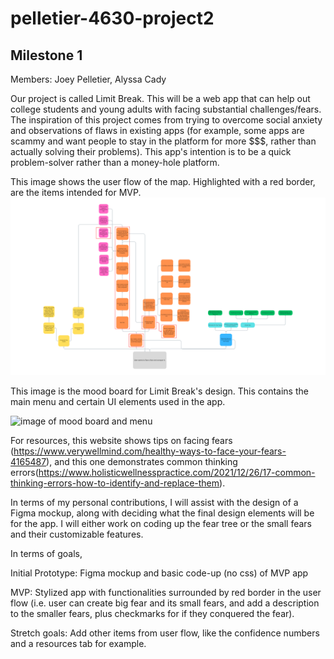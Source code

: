 # pelletier-4630-project2
 
## Milestone 1

Members: Joey Pelletier, Alyssa Cady

Our project is called Limit Break. This will be a web app that can help out college students and young adults with facing substantial challenges/fears. The inspiration of this project comes from trying to overcome social anxiety and observations of flaws in existing apps (for example, some apps are scammy and want people to stay in the platform for more $$$, rather than actually solving their problems). This app's intention is to be a quick problem-solver rather than a money-hole platform.

This image shows the user flow of the map. Highlighted with a red border, are the items intended for MVP.
![image of user flow](img/capstone-pelletier.png)

This image is the mood board for Limit Break's design. This contains the main menu and certain UI elements used in the app.

![image of mood board and menu](img/Screenshot%202024-11-20%20at%204.15.45 PM.png)

For resources, this website shows tips on facing fears (https://www.verywellmind.com/healthy-ways-to-face-your-fears-4165487), and this one demonstrates common thinking errors(https://www.holisticwellnesspractice.com/2021/12/26/17-common-thinking-errors-how-to-identify-and-replace-them).

In terms of my personal contributions, I will assist with the design of a Figma mockup, along with deciding what the final design elements will be for the app. I will either work on coding up the fear tree or the small fears and their customizable features.

In terms of goals,

Initial Prototype: Figma mockup and basic code-up (no css) of MVP app

MVP: Stylized app with functionalities surrounded by red border in the user flow (i.e. user can create big fear and its small fears, and add a description to the smaller fears, plus checkmarks for if they conquered the fear).

Stretch goals: Add other items from user flow, like the confidence numbers and a resources tab for example.



